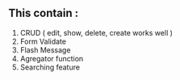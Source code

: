 ## This contain :
1. CRUD ( edit, show, delete, create works well )
2. Form Validate
3. Flash Message
4. Agregator function
5. Searching feature
